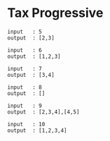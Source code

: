 Tax Progressive
=================================================

```
input   : 5
output  : [2,3]

input   : 6
output  : [1,2,3]

input   : 7
output  : [3,4]

input   : 8
output  : []

input   : 9
output  : [2,3,4],[4,5]

input   : 10
output  : [1,2,3,4]
```